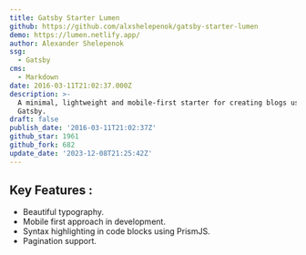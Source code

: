 ```yaml
---
title: Gatsby Starter Lumen
github: https://github.com/alxshelepenok/gatsby-starter-lumen
demo: https://lumen.netlify.app/
author: Alexander Shelepenok
ssg:
  - Gatsby
cms:
  - Markdown
date: 2016-03-11T21:02:37.000Z
description: >-
  A minimal, lightweight and mobile-first starter for creating blogs uses
  Gatsby.
draft: false
publish_date: '2016-03-11T21:02:37Z'
github_star: 1961
github_fork: 682
update_date: '2023-12-08T21:25:42Z'
---
```


## Key Features :

- Beautiful typography.
- Mobile first approach in development.
- Syntax highlighting in code blocks using PrismJS.
- Pagination support.

